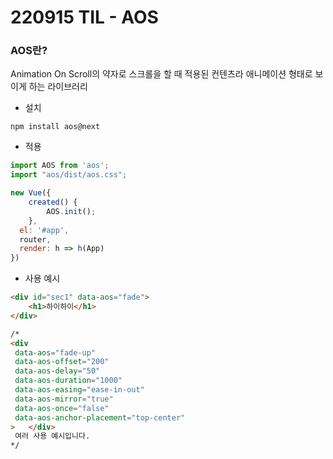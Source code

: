 # 220915 TIL - AOS

### AOS란?

Animation On Scroll의 약자로 스크롤을 할 때 적용된 컨텐츠라 애니메이션 형태로 보이게 하는 라이브러리



- 설치

`npm install aos@next`



- 적용

```js
import AOS from 'aos';
import "aos/dist/aos.css";

new Vue({
    created() {
        AOS.init();
    },
  el: '#app',
  router,
  render: h => h(App)
})
```



- 사용 예시

```html
<div id="sec1" data-aos="fade">
	<h1>하이하이</h1>
</div>

/*
<div
 data-aos="fade-up"
 data-aos-offset="200"
 data-aos-delay="50"
 data-aos-duration="1000"
 data-aos-easing="ease-in-out"
 data-aos-mirror="true"
 data-aos-once="false"
 data-aos-anchor-placement="top-center"
>   </div>
 여러 사용 예시입니다.
*/
```

